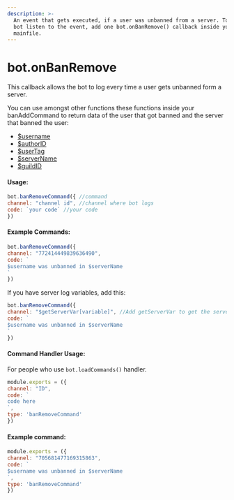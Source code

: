 ```yaml
---
description: >-
  An event that gets executed, if a user was unbanned from a server. To let the
  bot listen to the event, add one bot.onBanRemove() callback inside your
  mainfile.
---
```


# bot.onBanRemove

This callback allows the bot to log every time a user gets unbanned form a server.

You can use amongst other functions these functions inside your banAddCommand to return data of the user that got banned and the server that banned the user:

* [$username](../functions/usdusername.md)
* [$authorID](../functions/usdauthorid.md)
* [$userTag](../functions/usdusertag.md)
* [$serverName](../functions/usdservername.md)
* [$guildID](../functions/usdguildid.md)

#### Usage:

```javascript
bot.banRemoveCommand({ //command
channel: "channel id", //channel where bot logs
code: `your code` //your code
})
```

#### Example Commands:

```javascript
bot.banRemoveCommand({ 
channel: "772414449839636490",
code: `
$username was unbanned in $serverName
`
})
```

If you have server log variables, add this:

```javascript
bot.banRemoveCommand({ 
channel: "$getServerVar[variable]", //Add getServerVar to get the servers log channel (if they set it ofcourse)
code: `
$username was unbanned in $serverName
`
})
```

#### Command Handler Usage:
For people who use `bot.loadCommands()` handler.
```javascript
module.exports = ({
channel: "ID",
code: `
code here
`,
type: 'banRemoveCommand'
})
```
#### Example command:

```javascript
module.exports = ({
channel: "705681477169315863",
code: `
$username was unbanned in $serverName
`,
type: 'banRemoveCommand'
})
```
